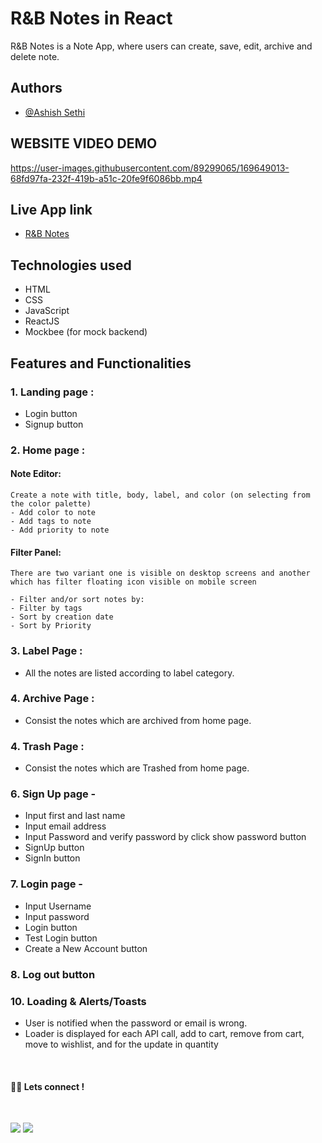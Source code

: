 # R&B Notes in React

R&B Notes is a Note App, where users can create, save, edit, archive and delete note.

## Authors

- [@Ashish Sethi](https://github.com/dev-ashishsethi)

## WEBSITE VIDEO DEMO



https://user-images.githubusercontent.com/89299065/169649013-68fd97fa-232f-419b-a51c-20fe9f6086bb.mp4



## Live App link

- [R&B Notes](https://r-and-b-notes.netlify.app/)

## Technologies used

- HTML
- CSS
- JavaScript
- ReactJS
- Mockbee (for mock backend)

## Features and Functionalities

### 1. Landing page :

- Login button
- Signup button


### 2. Home page :

#### Note Editor:

    Create a note with title, body, label, and color (on selecting from the color palette)
    - Add color to note
    - Add tags to note
    - Add priority to note


#### Filter Panel:

    There are two variant one is visible on desktop screens and another which has filter floating icon visible on mobile screen

    - Filter and/or sort notes by:
    - Filter by tags
    - Sort by creation date
    - Sort by Priority

### 3. Label Page :

- All the notes are listed according to label category.

### 4. Archive Page :

- Consist the notes which are archived from home page.

### 4. Trash Page :

- Consist the notes which are Trashed from home page.

### 6. Sign Up page -

- Input first and last name
- Input email address
- Input Password and verify password by click show password button
- SignUp button
- SignIn button

### 7. Login page -

- Input Username
- Input password
- Login button
- Test Login button
- Create a New Account button

### 8. Log out button


### 10. Loading & Alerts/Toasts

- User is notified when the password or email is wrong.
- Loader is displayed for each API call, add to cart, remove from cart, move to wishlist, and for the update in quantity


<br>

#### 👨‍💻 Lets connect !

<br>

<a href="https://twitter.com/web_AshishSethi"><img src="https://img.shields.io/badge/Twitter-1DA1F2?style=for-the-badge&logo=twitter&logoColor=white"/></a>
<a href="https://www.linkedin.com/in/aashishsethii01"><img src="https://img.shields.io/badge/LinkedIn-0077B5?style=for-the-badge&logo=linkedin&logoColor=white"/></a>
